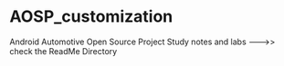 # AOSP_customization
Android Automotive Open Source Project Study notes and labs 
--->> check the ReadMe Directory
